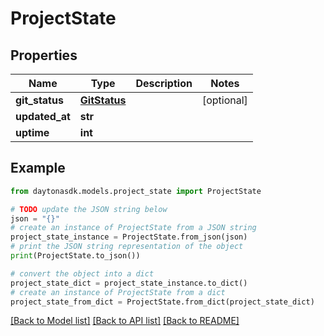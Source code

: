 # ProjectState


## Properties

Name | Type | Description | Notes
------------ | ------------- | ------------- | -------------
**git_status** | [**GitStatus**](GitStatus.md) |  | [optional] 
**updated_at** | **str** |  | 
**uptime** | **int** |  | 

## Example

```python
from daytonasdk.models.project_state import ProjectState

# TODO update the JSON string below
json = "{}"
# create an instance of ProjectState from a JSON string
project_state_instance = ProjectState.from_json(json)
# print the JSON string representation of the object
print(ProjectState.to_json())

# convert the object into a dict
project_state_dict = project_state_instance.to_dict()
# create an instance of ProjectState from a dict
project_state_from_dict = ProjectState.from_dict(project_state_dict)
```
[[Back to Model list]](../README.md#documentation-for-models) [[Back to API list]](../README.md#documentation-for-api-endpoints) [[Back to README]](../README.md)


